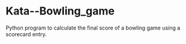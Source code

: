 # Kata--Bowling_game
Python program to calculate the final score of a bowling game using a scorecard entry.